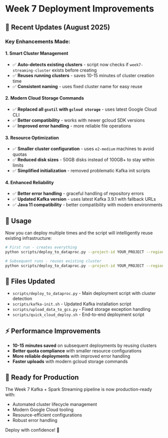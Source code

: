 # Week 7 Deployment Improvements

## 🚀 Recent Updates (August 2025)

### Key Enhancements Made:

#### 1. **Smart Cluster Management**
- ✅ **Auto-detects existing clusters** - script now checks if `week7-streaming-cluster` exists before creating
- ✅ **Reuses running clusters** - saves 10-15 minutes of cluster creation time
- ✅ **Consistent naming** - uses fixed cluster name for easy reuse

#### 2. **Modern Cloud Storage Commands** 
- ✅ **Replaced all `gsutil` with `gcloud storage`** - uses latest Google Cloud CLI
- ✅ **Better compatibility** - works with newer gcloud SDK versions
- ✅ **Improved error handling** - more reliable file operations

#### 3. **Resource Optimization**
- ✅ **Smaller cluster configuration** - uses `e2-medium` machines to avoid quotas
- ✅ **Reduced disk sizes** - 50GB disks instead of 100GB+ to stay within limits
- ✅ **Simplified initialization** - removed problematic Kafka init scripts

#### 4. **Enhanced Reliability**
- ✅ **Better error handling** - graceful handling of repository errors
- ✅ **Updated Kafka version** - uses latest Kafka 3.9.1 with fallback URLs  
- ✅ **Java 11 compatibility** - better compatibility with modern environments

## 🎯 Usage

Now you can deploy multiple times and the script will intelligently reuse existing infrastructure:

```bash
# First run - creates everything
python scripts/deploy_to_dataproc.py --project-id YOUR_PROJECT --region us-central1

# Subsequent runs - reuses existing cluster
python scripts/deploy_to_dataproc.py --project-id YOUR_PROJECT --region us-central1
```

## 🔧 Files Updated

- `scripts/deploy_to_dataproc.py` - Main deployment script with cluster detection
- `scripts/kafka-init.sh` - Updated Kafka installation script  
- `scripts/upload_data_to_gcs.py` - Fixed storage exception handling
- `scripts/quick_cloud_deploy.sh` - End-to-end deployment script

## ⚡ Performance Improvements

- **10-15 minutes saved** on subsequent deployments by reusing clusters
- **Better quota compliance** with smaller resource configurations
- **More reliable deployments** with improved error handling
- **Faster uploads** with modern gcloud storage commands

## 🎉 Ready for Production

The Week 7 Kafka + Spark Streaming pipeline is now production-ready with:
- Automated cluster lifecycle management
- Modern Google Cloud tooling
- Resource-efficient configurations  
- Robust error handling

Deploy with confidence! 🚀